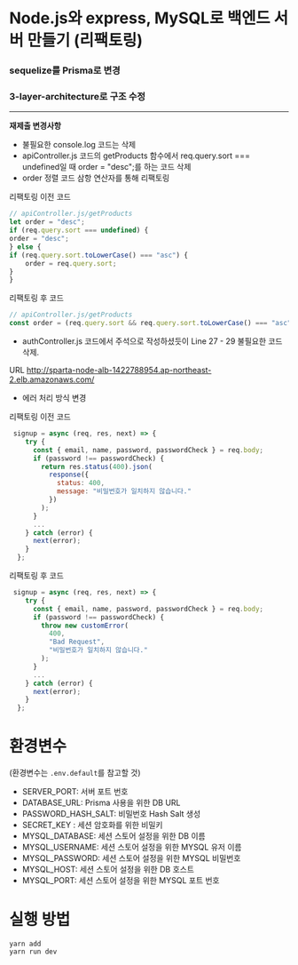 # Node.js와 express, MySQL로 백엔드 서버 만들기 (리팩토링)

### sequelize를 Prisma로 변경

### 3-layer-architecture로 구조 수정

---

**재제출 변경사항**

- 불필요한 console.log 코드는 삭제
- apiController.js 코드의 getProducts 함수에서 req.query.sort === undefined일 때 order = "desc";를 하는 코드 삭제
- order 정렬 코드 삼항 연산자를 통해 리팩토링

리팩토링 이전 코드

```Javascript
// apiController.js/getProducts
let order = "desc";
if (req.query.sort === undefined) {
order = "desc";
} else {
if (req.query.sort.toLowerCase() === "asc") {
    order = req.query.sort;
}
}
```

리팩토링 후 코드

```Javascript
// apiController.js/getProducts
const order = (req.query.sort && req.query.sort.toLowerCase() === "asc") ? "asc": "desc";
```

- authController.js 코드에서 주석으로 작성하셨듯이 Line 27 - 29 불필요한 코드 삭제.

URL
http://sparta-node-alb-1422788954.ap-northeast-2.elb.amazonaws.com/

- 에러 처리 방식 변경

리팩토링 이전 코드

```Javascript
 signup = async (req, res, next) => {
    try {
      const { email, name, password, passwordCheck } = req.body;
      if (password !== passwordCheck) {
        return res.status(400).json(
          response({
            status: 400,
            message: "비밀번호가 일치하지 않습니다."
          })
        );
      }
      ...
    } catch (error) {
      next(error);
    }
  };
```

리팩토링 후 코드

```Javascript
 signup = async (req, res, next) => {
    try {
      const { email, name, password, passwordCheck } = req.body;
      if (password !== passwordCheck) {
        throw new customError(
          400,
          "Bad Request",
          "비밀번호가 일치하지 않습니다."
        );
      }
      ...
    } catch (error) {
      next(error);
    }
  };
```

# 환경변수

(환경변수는 `.env.default`를 참고할 것)

- SERVER_PORT: 서버 포트 번호
- DATABASE_URL: Prisma 사용을 위한 DB URL
- PASSWORD_HASH_SALT: 비밀번호 Hash Salt 생성
- SECRET_KEY : 세션 암호화를 위한 비밀키
- MYSQL_DATABASE: 세션 스토어 설정을 위한 DB 이름
- MYSQL_USERNAME: 세션 스토어 설정을 위한 MYSQL 유저 이름
- MYSQL_PASSWORD: 세션 스토어 설정을 위한 MYSQL 비밀번호
- MYSQL_HOST: 세션 스토어 설정을 위한 DB 호스트
- MYSQL_PORT: 세션 스토어 설정을 위한 MYSQL 포트 번호

# 실행 방법

```
yarn add
yarn run dev
```
